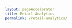 ```yaml
---
layout: pageAccelerator
title: Retail Analytics
permalink: /retail-analytics/
---
```




<script>
    //TODO: These are variables that must be declared and overridden in the specific single accelerator page

    //Variables for this specific single accelerator page, to centralize re-used variables
    const textPageTitle = "Retail Analytics";
    const htmlPageDescription = `Customer Segmentation, Churn and Lifetime Value Prediction`;
    const srcHeaderImage = "{{site.baseurl}}/images/retail-analytics/retail_analytics.png";
    const linkAccessAcceleratorRepo = "https://github.com/microsoft/dstoolkit-retail-analytics";
    const listPrereqs = ["Access to an Azure subscription", "Access to an Azure DevOps subscription", "Service Principal Account"];
    const listIndustries = ["Retail", "Consumer Packed Goods (CPG)", "Fast Moving Consumer Goods (FMCG)"];
    const listUseCases = ["Customer Segmentation", "Customer Churn", "Customer Lifetime Value", "Sales Forecast", "A/B Testing"];
    const htmlAcceleratorDescription = `<br> Retail Analytics contain a collection of machine learning use-cases, often requested by customers. <br>
    <br>
    These analytics use-cases can easily be applied to verticals other than retail and marketing. For example, the Churn analytics use-case can be utilized for numerous organizations belonging to any industry vertical. The idea is to present a generic hands-on use-case along with some sample open-sourced datasets so that a developer can understand the different steps that are involved in the machine learning exploration and development of such a use case.`;

    const listAcceleratorGuidanceVideoURLs = [];

    const listLinksRelatedAccelerators = ["/ml-ops/"];
    
    const linkContributingGuide = "https://github.com/microsoft/dstoolkit-mlops-base/blob/main/CONTRIBUTING.md";

    const listTechnologies = ["Azure Machine Learning",
        "Azure DevOps",
        "Azure Key Vault",
        "Azure Compute Instance",
        "Azure Container Instance",
        "Azure Kubernetes Services"];

    const htmlArchitectureSection = `<img src="{{site.baseurl}}/images/retail-analytics/retail_analytics_architecture.png">`;
    const htmlBranchingStrategySection = `<img src="{{site.baseurl}}/images/retail-analytics/retail_analytics_branching_strategy.png">`;
    const htmlAcceleratorComponents = `<br> <ul style="margin-bottom: 20px;">
        Python Notebooks <br> 
         Sample Data
        </ul>`;
    const htmlKeyAcceleratorFiles = `n/a`;
    const htmlLiveDemoSection = `n/a`;
    const htmlRepoStructureSection = `n/a`;

    //boolean variables to show / hide sections of the page
    const toHide_AcceleratorGuidanceSection = false;
    const toHide_RelatedAccelerators = false;
    const toHide_ContributingGuide = false;
    const toHide_ArchitectureSection = false;
    const toHide_BranchingStrategySection = false;
    const toHide_AcceleratorComponents = false;
    const toHide_KeyAcceleratorFiles = true;
    const toHide_LiveDemoSection = true;
    const toHide_RepoStructureSection = true;
</script>

<script src="{{site.baseurl}}/scripts/script-setsingleacceleratorpagecontents.js" type="text/javascript"></script>